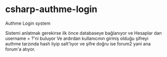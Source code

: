 # csharp-authme-login
Authme Login system

Sistemi anlatmak gerekirse ilk önce databaseye bağlanıyor ve Hesaplar dan username = ?'ni buluyor
Ve ardırdan kullanıcının girmiş olduğu şifreyi authme tarzında hash liyip salt'lıyor
ve şifre doğru ise forum2 yani ana forum'a atıyor.
